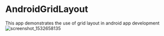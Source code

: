 # AndroidGridLayout
This app demonstrates the use of grid layout in android app development
![screenshot_1532658135](https://user-images.githubusercontent.com/19410276/43298674-e63b9434-914e-11e8-81ca-d7be51119fd0.png)
